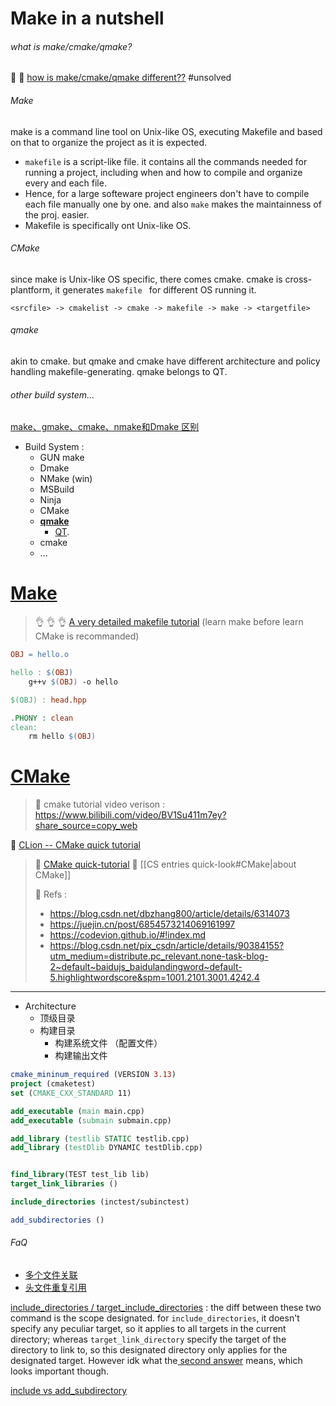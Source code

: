 # Make in a nutshell

###### what is make/cmake/qmake?
🎯 🎯 [how is make/cmake/qmake different??](https://www.cnblogs.com/cj2014/p/6111634.html) #unsolved 



###### Make

make is a command line tool on Unix-like OS, executing Makefile and based on that to organize the project as it is expected.
+ `makefile` is a script-like file. it contains all the commands needed for running a project, including  when and how to compile and organize every and each file.
+ Hence, for a large softeware project engineers don't have to compile each file manually one by one. and also `make` makes the maintainness of the proj. easier.  
+ Makefile is specifically ont Unix-like OS.



###### CMake
since make is Unix-like OS specific, there comes cmake. cmake is cross-plantform, it generates `makefile ` for different OS running it. 

```shell
<srcfile> -> cmakelist -> cmake -> makefile -> make -> <targetfile> 
```



###### qmake

akin to cmake. but qmake and cmake have different architecture and policy handling makefile-generating. 
qmake belongs to QT. 



###### other build system...
[make、gmake、cmake、nmake和Dmake 区别](https://blog.csdn.net/lionhenryzxxy/article/details/58585716)
+ Build System :
	+ GUN make
	+ Dmake
	+ NMake (win)
	+ MSBuild
	+  Ninja
	+  CMake
	+  [**qmake**](https://www.jetbrains.com/help/clion/qt-tutorial.html)
		+  [QT](http://c.biancheng.net/view/3868.html). 
	+ cmake
	+ ...
# [Make](https://seisman.github.io/how-to-write-makefile/overview.html)

> 👌 👌 👌  [A very detailed makefile tutorial](https://seisman.github.io/how-to-write-makefile/overview.html) (learn make before learn CMake is recommanded)



```makefile
OBJ = hello.o

hello : $(OBJ)
	g++v $(OBJ) -o hello

$(OBJ) : head.hpp

.PHONY : clean
clean: 
	rm hello $(OBJ)

```


# [CMake](https://cmake.org/cmake/help/latest/guide/tutorial/index.html)
> 📀 cmake tutorial video verison : 
> https://www.bilibili.com/video/BV1Su411m7ey?share_source=copy_web
> 
📜 [CLion -- CMake quick tutorial](https://www.jetbrains.com/help/clion/2021.3/quick-cmake-tutorial.html#ctest)
> 🎯 [CMake quick-tutorial](https://juejin.cn/post/6844904015587704839)
> 📖 [[CS entries quick-look#CMake|about CMake]]
> 
> 🔗 Refs  :
> + https://blog.csdn.net/dbzhang800/article/details/6314073
> + https://juejin.cn/post/6854573214069161997  
> + https://codevion.github.io/#!index.md 
> + https://blog.csdn.net/pix_csdn/article/details/90384155?utm_medium=distribute.pc_relevant.none-task-blog-2~default~baidujs_baidulandingword~default-5.highlightwordscore&spm=1001.2101.3001.4242.4
> 


---
+ Architecture
	+ 顶级目录
	+ 构建目录
		+ 构建系统文件 （配置文件）
		+ 构建输出文件


```cmake
cmake_mininum_required (VERSION 3.13)
project (cmaketest)
set (CMAKE_CXX_STANDARD 11)

add_executable (main main.cpp)
add_executable (submain submain.cpp)

add_library (testlib STATIC testlib.cpp)
add_library (testDlib DYNAMIC testDlib.cpp)


find_library(TEST test_lib lib)
target_link_libraries ()

include_directories (inctest/subinctest)

add_subdirectories ()

```



###### FaQ

- [多个文件关联](https://blog.csdn.net/weixin_41594045/article/details/90645699)
- [头文件重复引用](http://c.biancheng.net/view/7636.html)

[include_directories / target_include_directories](https://stackoverflow.com/questions/31969547/what-is-the-difference-between-include-directories-and-target-include-directorie) : the diff between these two command is the scope designated. for `include_directories`, it doesn't specify any peculiar target, so it applies to all targets in the current directory; whereas `target_link_directory` specify the target of the directory to link to, so this designated directory only applies for the designated target. However idk what the[ second answer](https://stackoverflow.com/a/40244458/16542494) means, which looks important though.  

[include vs add_subdirectory](https://stackoverflow.com/questions/49984011/cmake-include-vs-add-subdirectory-relative-header-file-path)

